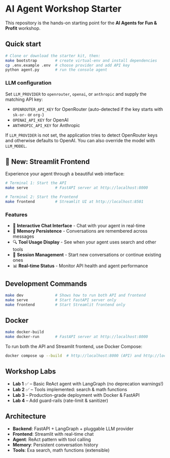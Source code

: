 # AI Agent Workshop Starter

This repository is the hands-on starting point for the **AI Agents for Fun & Profit** workshop.

## Quick start

```bash
# Clone or download the starter kit, then:
make bootstrap        # create virtual-env and install dependencies
cp .env.example .env  # choose provider and add API key
python agent.py       # run the console agent
```

### LLM configuration

Set `LLM_PROVIDER` to `openrouter`, `openai`, or `anthropic` and supply the matching API key:

- `OPENROUTER_API_KEY` for OpenRouter (auto-detected if the key starts with `sk-or-` or `org-`)
- `OPENAI_API_KEY` for OpenAI
- `ANTHROPIC_API_KEY` for Anthropic

If `LLM_PROVIDER` is not set, the application tries to detect OpenRouter keys and otherwise defaults to OpenAI. You can also override the model with `LLM_MODEL`.

## 🎉 New: Streamlit Frontend

Experience your agent through a beautiful web interface:

```bash
# Terminal 1: Start the API
make serve            # FastAPI server at http://localhost:8000

# Terminal 2: Start the Frontend  
make frontend         # Streamlit UI at http://localhost:8501
```

### Features
- 💬 **Interactive Chat Interface** - Chat with your agent in real-time
- 🧠 **Memory Persistence** - Conversations are remembered across messages
- 🔍 **Tool Usage Display** - See when your agent uses search and other tools
- 🔄 **Session Management** - Start new conversations or continue existing ones
- 📊 **Real-time Status** - Monitor API health and agent performance

## Development Commands

```bash
make dev              # Shows how to run both API and frontend
make serve            # Start FastAPI server only
make frontend         # Start Streamlit frontend only
```

## Docker

```bash
make docker-build
make docker-run       # FastAPI server at http://localhost:8000
```

To run both the API and Streamlit frontend, use Docker Compose:

```bash
docker compose up --build  # http://localhost:8000 (API) and http://localhost:8501 (UI)
```

## Workshop Labs

* **Lab 1** ✅ – Basic ReAct agent with LangGraph (no deprecation warnings!)
* **Lab 2** ✅ – Tools implemented: search & math functions
* **Lab 3** – Production-grade deployment with Docker & FastAPI
* **Lab 4** – Add guard-rails (rate-limit & sanitizer)

## Architecture

- **Backend**: FastAPI + LangGraph + pluggable LLM provider
- **Frontend**: Streamlit with real-time chat
- **Agent**: ReAct pattern with tool calling
- **Memory**: Persistent conversation history
- **Tools**: Exa search, math functions (extensible)
